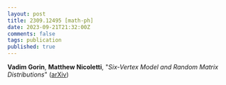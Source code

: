```yaml
---
layout: post
title: 2309.12495 [math-ph]
date: 2023-09-21T21:32:00Z
comments: false
tags: publication
published: true
---
```


<b>Vadim Gorin</b>, <b>Matthew Nicoletti</b>, "<i>Six-Vertex Model and Random Matrix Distributions</i>" ([arXiv](http://arxiv.org/abs/2309.12495v2))
